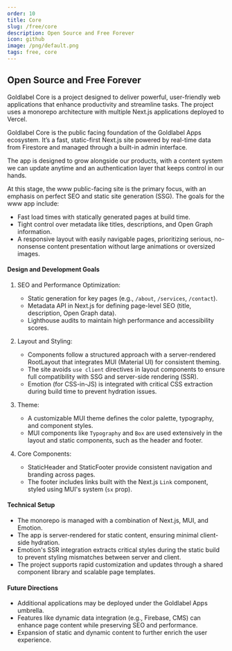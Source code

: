 ```yaml
---
order: 10
title: Core
slug: /free/core
description: Open Source and Free Forever
icon: github
image: /png/default.png
tags: free, core
---
```


## Open Source and Free Forever

Goldlabel Core is a project designed to deliver powerful, user-friendly web applications that enhance productivity and streamline tasks. The project uses a monorepo architecture with multiple Next.js applications deployed to Vercel.

Goldlabel Core is the public facing foundation of the Goldlabel Apps ecosystem. It’s a fast, static-first Next.js site powered by real-time data from Firestore and managed through a built-in admin interface.

The app is designed to grow alongside our products, with a content system we can update anytime and an authentication layer that keeps control in our hands.

At this stage, the www public-facing site is the primary focus, with an emphasis on perfect SEO and static site generation (SSG). The goals for the www app include:

- Fast load times with statically generated pages at build time.
- Tight control over metadata like titles, descriptions, and Open Graph information.
- A responsive layout with easily navigable pages, prioritizing serious, no-nonsense content presentation without large animations or oversized images.

#### Design and Development Goals

1. SEO and Performance Optimization:

   - Static generation for key pages (e.g., `/about`, `/services`, `/contact`).
   - Metadata API in Next.js for defining page-level SEO (title, description, Open Graph data).
   - Lighthouse audits to maintain high performance and accessibility scores.

2. Layout and Styling:

   - Components follow a structured approach with a server-rendered RootLayout that integrates MUI (Material UI) for consistent theming.
   - The site avoids `use client` directives in layout components to ensure full compatibility with SSG and server-side rendering (SSR).
   - Emotion (for CSS-in-JS) is integrated with critical CSS extraction during build time to prevent hydration issues.

3. Theme:

   - A customizable MUI theme defines the color palette, typography, and component styles.
   - MUI components like `Typography` and `Box` are used extensively in the layout and static components, such as the header and footer.

4. Core Components:
   - StaticHeader and StaticFooter provide consistent navigation and branding across pages.
   - The footer includes links built with the Next.js `Link` component, styled using MUI's system (`sx` prop).

#### Technical Setup

- The monorepo is managed with a combination of Next.js, MUI, and Emotion.
- The app is server-rendered for static content, ensuring minimal client-side hydration.
- Emotion's SSR integration extracts critical styles during the static build to prevent styling mismatches between server and client.
- The project supports rapid customization and updates through a shared component library and scalable page templates.

#### Future Directions

- Additional applications may be deployed under the Goldlabel Apps umbrella.
- Features like dynamic data integration (e.g., Firebase, CMS) can enhance page content while preserving SEO and performance.
- Expansion of static and dynamic content to further enrich the user experience.
